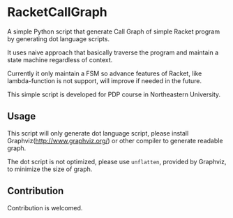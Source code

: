 # RacketCallGraph
A simple Python script that generate Call Graph of simple Racket program by generating dot language scripts. 

It uses naive approach that basically traverse the program and maintain a state machine regardless of context.

Currently it only maintain a FSM so advance features of Racket, like lambda-function is not support, will improve if needed in the future.

This simple script is developed for PDP course in Northeastern University.


## Usage

This script will only generate dot language script, please install Graphviz(http://www.graphviz.org/) or other compiler to generate readable graph.

The dot script is not optimized, please use `unflatten`, provided by Graphviz, to minimize the size of graph.

## Contribution

Contribution is welcomed.
